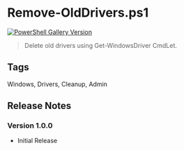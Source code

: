 # Remove-OldDrivers.ps1

[![PowerShell Gallery Version](https://img.shields.io/powershellgallery/v/Remove-OldDrivers?include_prereleases)](https://www.powershellgallery.com/packages/Remove-OldDrivers/)

> Delete old drivers using Get-WindowsDriver CmdLet.

## Tags

Windows, Drivers, Cleanup, Admin

## Release Notes

### Version 1.0.0

- Initial Release

